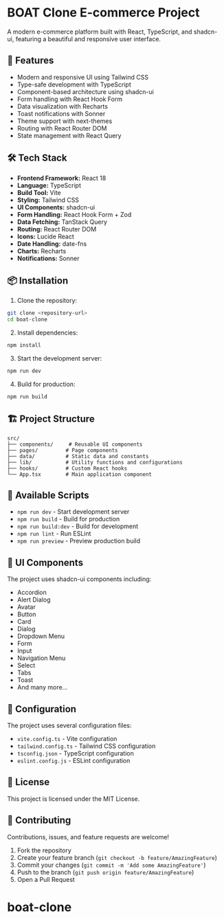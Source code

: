 # BOAT Clone E-commerce Project

A modern e-commerce platform built with React, TypeScript, and shadcn-ui, featuring a beautiful and responsive user interface.

## 🚀 Features

- Modern and responsive UI using Tailwind CSS
- Type-safe development with TypeScript
- Component-based architecture using shadcn-ui
- Form handling with React Hook Form
- Data visualization with Recharts
- Toast notifications with Sonner
- Theme support with next-themes
- Routing with React Router DOM
- State management with React Query

## 🛠️ Tech Stack

- **Frontend Framework:** React 18
- **Language:** TypeScript
- **Build Tool:** Vite
- **Styling:** Tailwind CSS
- **UI Components:** shadcn-ui
- **Form Handling:** React Hook Form + Zod
- **Data Fetching:** TanStack Query
- **Routing:** React Router DOM
- **Icons:** Lucide React
- **Date Handling:** date-fns
- **Charts:** Recharts
- **Notifications:** Sonner

## 📦 Installation

1. Clone the repository:
```bash
git clone <repository-url>
cd boat-clone
```

2. Install dependencies:
```bash
npm install
```

3. Start the development server:
```bash
npm run dev
```

4. Build for production:
```bash
npm run build
```

## 🏗️ Project Structure

```
src/
├── components/     # Reusable UI components
├── pages/         # Page components
├── data/          # Static data and constants
├── lib/           # Utility functions and configurations
├── hooks/         # Custom React hooks
└── App.tsx        # Main application component
```

## 🚀 Available Scripts

- `npm run dev` - Start development server
- `npm run build` - Build for production
- `npm run build:dev` - Build for development
- `npm run lint` - Run ESLint
- `npm run preview` - Preview production build

## 🎨 UI Components

The project uses shadcn-ui components including:
- Accordion
- Alert Dialog
- Avatar
- Button
- Card
- Dialog
- Dropdown Menu
- Form
- Input
- Navigation Menu
- Select
- Tabs
- Toast
- And many more...

## 🔧 Configuration

The project uses several configuration files:
- `vite.config.ts` - Vite configuration
- `tailwind.config.ts` - Tailwind CSS configuration
- `tsconfig.json` - TypeScript configuration
- `eslint.config.js` - ESLint configuration

## 📝 License

This project is licensed under the MIT License.

## 🤝 Contributing

Contributions, issues, and feature requests are welcome!

1. Fork the repository
2. Create your feature branch (`git checkout -b feature/AmazingFeature`)
3. Commit your changes (`git commit -m 'Add some AmazingFeature'`)
4. Push to the branch (`git push origin feature/AmazingFeature`)
5. Open a Pull Request
# boat-clone
